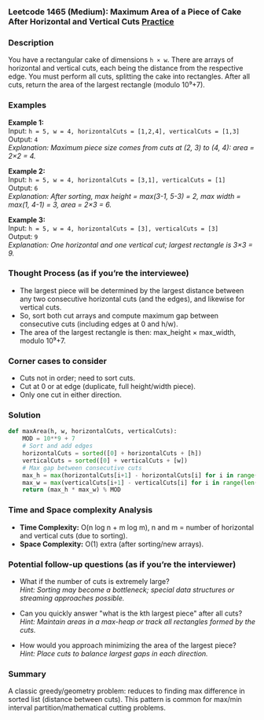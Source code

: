 ### Leetcode 1465 (Medium): Maximum Area of a Piece of Cake After Horizontal and Vertical Cuts [Practice](https://leetcode.com/problems/maximum-area-of-a-piece-of-cake-after-horizontal-and-vertical-cuts)

### Description  
You have a rectangular cake of dimensions `h × w`. There are arrays of horizontal and vertical cuts, each being the distance from the respective edge. You must perform all cuts, splitting the cake into rectangles. After all cuts, return the area of the largest rectangle (modulo 10⁹+7).

### Examples  

**Example 1:**  
Input: `h = 5, w = 4, horizontalCuts = [1,2,4], verticalCuts = [1,3]`  
Output: `4`  
*Explanation: Maximum piece size comes from cuts at (2, 3) to (4, 4): area = 2×2 = 4.*

**Example 2:**  
Input: `h = 5, w = 4, horizontalCuts = [3,1], verticalCuts = [1]`  
Output: `6`  
*Explanation: After sorting, max height = max(3-1, 5-3) = 2, max width = max(1, 4-1) = 3, area = 2×3 = 6.*

**Example 3:**  
Input: `h = 5, w = 4, horizontalCuts = [3], verticalCuts = [3]`  
Output: `9`  
*Explanation: One horizontal and one vertical cut; largest rectangle is 3×3 = 9.*

### Thought Process (as if you’re the interviewee)  
- The largest piece will be determined by the largest distance between any two consecutive horizontal cuts (and the edges), and likewise for vertical cuts.
- So, sort both cut arrays and compute maximum gap between consecutive cuts (including edges at 0 and h/w).
- The area of the largest rectangle is then: max_height × max_width, modulo 10⁹+7.

### Corner cases to consider  
- Cuts not in order; need to sort cuts.
- Cut at 0 or at edge (duplicate, full height/width piece).
- Only one cut in either direction.

### Solution

```python
def maxArea(h, w, horizontalCuts, verticalCuts):
    MOD = 10**9 + 7
    # Sort and add edges
    horizontalCuts = sorted([0] + horizontalCuts + [h])
    verticalCuts = sorted([0] + verticalCuts + [w])
    # Max gap between consecutive cuts
    max_h = max(horizontalCuts[i+1] - horizontalCuts[i] for i in range(len(horizontalCuts)-1))
    max_w = max(verticalCuts[i+1] - verticalCuts[i] for i in range(len(verticalCuts)-1))
    return (max_h * max_w) % MOD
```

### Time and Space complexity Analysis  
- **Time Complexity:** O(n log n + m log m), n and m = number of horizontal and vertical cuts (due to sorting).
- **Space Complexity:** O(1) extra (after sorting/new arrays).

### Potential follow-up questions (as if you’re the interviewer)  

- What if the number of cuts is extremely large?  
  *Hint: Sorting may become a bottleneck; special data structures or streaming approaches possible.*

- Can you quickly answer "what is the kth largest piece" after all cuts?  
  *Hint: Maintain areas in a max-heap or track all rectangles formed by the cuts.*

- How would you approach minimizing the area of the largest piece?  
  *Hint: Place cuts to balance largest gaps in each direction.*

### Summary
A classic greedy/geometry problem: reduces to finding max difference in sorted list (distance between cuts). This pattern is common for max/min interval partition/mathematical cutting problems.